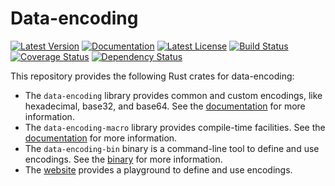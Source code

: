 # Data-encoding

[![Latest Version][version_badge]][library]
[![Documentation][documentation_badge]][documentation]
[![Latest License][license_badge]][license]
[![Build Status][build_badge]][build]
[![Coverage Status][coveralls_badge]][coveralls]
[![Dependency Status][dependency_badge]][dependency]

This repository provides the following Rust crates for data-encoding:
- The `data-encoding` library provides common and custom encodings, like
  hexadecimal, base32, and base64. See the [documentation] for more information.
- The `data-encoding-macro` library provides compile-time facilities. See the
  [documentation][macro] for more information.
- The `data-encoding-bin` binary is a command-line tool to define and use
  encodings. See the [binary] for more information.
- The [website] provides a playground to define and use encodings.

[binary]: https://crates.io/crates/data-encoding-bin
[build]: https://github.com/ia0/data-encoding/actions/workflows/build.yml
[build_badge]: https://github.com/ia0/data-encoding/actions/workflows/build.yml/badge.svg?event=schedule
[coveralls]: https://coveralls.io/github/ia0/data-encoding?branch=master
[coveralls_badge]: https://coveralls.io/repos/github/ia0/data-encoding/badge.svg?branch=master
[dependency]: https://deps.rs/repo/github/ia0/data-encoding
[dependency_badge]: https://deps.rs/repo/github/ia0/data-encoding/status.svg
[documentation]: https://docs.rs/data-encoding
[documentation_badge]: https://docs.rs/data-encoding/badge.svg
[library]: https://crates.io/crates/data-encoding
[license]: https://github.com/ia0/data-encoding/blob/master/LICENSE
[license_badge]: https://img.shields.io/crates/l/data-encoding.svg
[macro]: https://docs.rs/data-encoding-macro
[version_badge]: https://img.shields.io/crates/v/data-encoding.svg
[website]: https://data-encoding.rs
